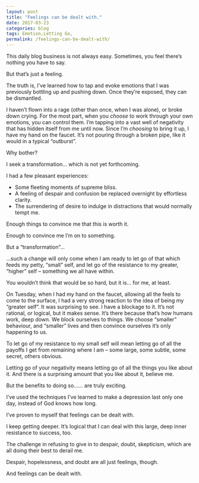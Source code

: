 ```yaml
---
layout: post
title: "Feelings can be dealt with."
date: 2017-03-23 
categories: blog
tags: Emotion,Letting Go,
permalink: /feelings-can-be-dealt-with/
---
```


This daily blog business is not always easy. Sometimes, you feel there’s nothing you have to say.

But that’s just a feeling.

The truth is, I’ve learned how to tap and evoke emotions that I was previously bottling up and pushing down. Once they’re exposed, they can be dismantled.

I haven’t flown into a rage (other than once, when I was alone), or broke down crying. For the most part, when you *choose* to work through your own emotions, you can control them. I’m tapping into a vast well of negativity that has hidden itself from me until now. Since I’m *choosing* to bring it up, I have my hand on the faucet. It’s not pouring through a broken pipe, like it would in a typical “outburst”.

Why bother?

I seek a transformation… which is not yet forthcoming.

I had a few pleasant experiences:

- Some fleeting moments of supreme bliss.
- A feeling of despair and confusion be replaced overnight by effortless clarity.
- The surrendering of desire to indulge in distractions that would normally tempt me.

Enough things to convince me that this is worth it.

Enough to convince me I’m on to something.

But a “transformation”…

…such a change will only come when I am ready to let go of that which feeds my petty, “small” self, and let go of the resistance to my greater, “higher” self – something we all have within.

You wouldn’t think that would be so hard, but it is… for me, at least.

On Tuesday, when I had my hand on the faucet, allowing all the feels to come to the surface, I had a very strong reaction to the idea of being my “greater self”. It was surprising to see. I have a blockage to it. It’s not rational, or logical, but it makes sense. It’s there because that’s how humans work, deep down. We block ourselves to things. We choose “smaller” behaviour, and “smaller” lives and then convince ourselves it’s only happening to us.

To let go of my resistance to my small self will mean letting go of all the payoffs I get from remaining where I am – some large, some subtle, some secret, others obvious.

Letting go of your negativity means letting go of all the things you like about it. And there is a surprising amount that you like about it, believe me.

But the benefits to doing so…… are truly exciting.

I’ve used the techniques I’ve learned to make a depression last only one day, instead of God knows how long.

I’ve proven to myself that feelings can be dealt with.

I keep getting deeper. It’s logical that I can deal with this large, deep inner resistance to success, too.

The challenge in refusing to give in to despair, doubt, skepticism, which are all doing their best to derail me.

 

Despair, hopelessness, and doubt are all just feelings, though.

And feelings can be dealt with.